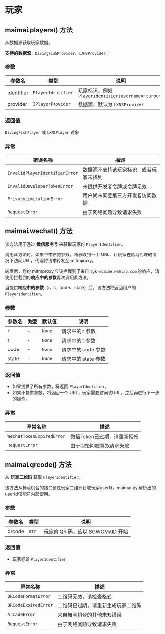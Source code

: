 # 玩家

## maimai.players() 方法

从数据源获取玩家数据。

**支持的数据源**：`DivingFishProvider`、`LXNSProvider`。

### 参数

| 参数名     | 类型               | 说明                                               |
|------------|--------------------|--------------------------------------------------|
| identifier | `PlayerIdentifier` | 玩家标识，例如 `PlayerIdentifier(username="turou")` |
| provider   | `IPlayerProvider`  | 数据源，默认为 `LXNSProvider`                       |

### 返回值

`DivingFishPlayer` 或 `LXNSPlayer` 对象

### 异常

| 错误名称                       | 描述                                  |
|--------------------------------|-------------------------------------|
| `InvalidPlayerIdentifierError` | 数据源不支持该玩家标识，或者玩家未找到 |
| `InvalidDeveloperTokenError`   | 未提供开发者令牌或令牌无效            |
| `PrivacyLimitationError`       | 用户尚未同意第三方开发者访问数据      |
| `RequestError`                 | 由于网络问题导致请求失败              |

## maimai.wechat() 方法

该方法用于通过 **微信服务号** 来获取玩家的 `PlayerIdentifier`。

调用此方法时，如果不带任何参数，将获取到一个 URL，让玩家在启动代理的情况下访问URL，代理将请求转发至 mitmproxy。

转发后，您的 mitmproxy 应该拦截到了来自 `tgk-wcaime.wahlap.com` 的响应，请使用拦截到的**响应中的参数**再次调用此方法。

当提供**响应中的参数**（r、t、code、state）后，该方法将返回用户的 `PlayerIdentifier`。

### 参数

| 参数名 | 类型 | 默认值 | 说明                |
|--------|------|--------|-------------------|
| r      | -    | `None` | 请求中的 r 参数     |
| t      | -    | `None` | 请求中的 t 参数     |
| code   | -    | `None` | 请求中的 code 参数  |
| state  | -    | `None` | 请求中的 state 参数 |

### 返回值

- 如果提供了所有参数，将返回 `PlayerIdentifier`。
- 如果不提供参数，将返回一个 URL，玩家需要访问该URL，之后再进行下一步的操作。

### 异常

| 异常名称                  | 描述                       |
|---------------------------|--------------------------|
| `WechatTokenExpiredError` | 微信Token已过期，请重新授权 |
| `RequestError`            | 由于网络问题导致请求失败   |

## maimai.qrcode() 方法

从 **玩家二维码** 获取 `PlayerIdentifier`。

该方法从舞萌机台的接口通过玩家二维码获取玩家userId，maimai.py 解析出的userId仅能在内部使用。

### 参数

| 参数名 | 类型  | 说明                            |
|--------|-------|-------------------------------|
| qrcode | `str` | 玩家的 QR 码，应以 SGWCMAID 开始 |

### 返回值

- 玩家标识 `PlayerIdentifier`

### 异常

| 异常名称             | 描述                              |
|----------------------|---------------------------------|
| `QRCodeFormatError`  | 二维码无效，请检查格式             |
| `QRCodeExpiredError` | 二维码已过期，请重新生成玩家二维码 |
| `ArcadeError`        | 来自舞萌机台的其他未知错误        |
| `RequestError`       | 由于网络问题导致请求失败          |